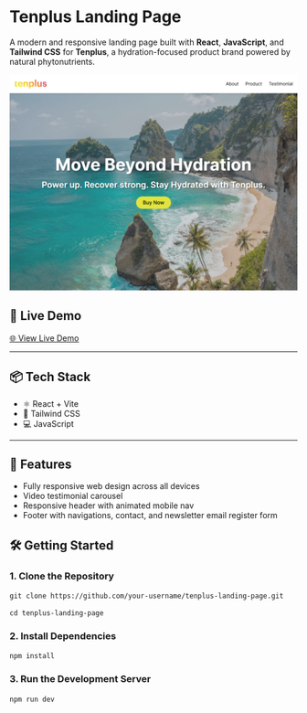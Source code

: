 # Tenplus Landing Page

A modern and responsive landing page built with **React**, **JavaScript**, and **Tailwind CSS** for **Tenplus**, a hydration-focused product brand powered by natural phytonutrients.

![Tenplus Landing Page Hero Section](public\screenshots\hero-section.png)

## 🚀 Live Demo

[🌐 View Live Demo](https://tenplus-seven.vercel.app/)

---

## 📦 Tech Stack

- ⚛️ React + Vite
- 🎨 Tailwind CSS
- 💻 JavaScript

---

## 🧩 Features

- Fully responsive web design across all devices
- Video testimonial carousel
- Responsive header with animated mobile nav
- Footer with navigations, contact, and newsletter email register form

## 🛠️ Getting Started

### 1. Clone the Repository

```
git clone https://github.com/your-username/tenplus-landing-page.git
```

```
cd tenplus-landing-page
```

### 2. Install Dependencies

```
npm install
```

### 3. Run the Development Server

```
npm run dev
```
